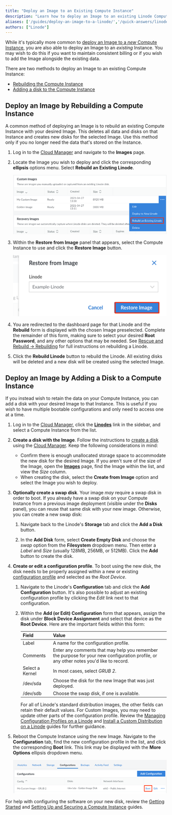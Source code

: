 ```yaml
---
title: "Deploy an Image to an Existing Compute Instance"
description: "Learn how to deploy an Image to an existing Linode Compute Instance by rebuilding it or adding a new disk."
aliases: ['/guides/deploy-an-image-to-a-linode/','/quick-answers/linode-platform/deploy-an-image-to-a-linode/','/quick-answers/linode-platform/deploy-an-image-to-a-linode-classic-manager/']
authors: ["Linode"]
---
```


While it's typically more common to [deploy an Image to a *new* Compute Instance](/docs/products/tools/images/guides/deploy-image-to-new-linode/), you are also able to deploy an Image to an *existing* Instance. You may wish to do this if you want to maintain consistent billing or if you wish to add the Image alongside the existing data.

There are two methods to deploy an Image to an existing Compute Instance:

- [Rebuilding the Compute Instance](#deploy-an-image-by-rebuilding-a-compute-instance)
- [Adding a disk to the Compute Instance](#deploy-an-image-by-adding-a-disk-to-a-compute-instance)

## Deploy an Image by Rebuilding a Compute Instance

A common method of deploying an Image is to rebuild an existing Compute Instance with your desired Image. This deletes all data and disks on that Instance and creates new disks for the selected Image. Use this method only if you no longer need the data that's stored on the Instance.

1. Log in to the [Cloud Manager](https://cloud.linode.com/) and navigate to the **Images** page.

1. Locate the Image you wish to deploy and click the corresponding **ellipsis** options menu. Select **Rebuild an Existing Linode**.

    ![Rebuild an existing Linode with an Image](images-deploy-existing-linode.png)

1.  Within the **Restore from Image** panel that appears, select the Compute Instance to use and click the **Restore Image** button.

    ![The 'Restore from Image' panel in the Cloud Manager](restore-from-image-panel.png)

1. You are redirected to the dashboard page for that Linode and the **Rebuild** form is displayed with the chosen Image preselected. Complete the remainder of this form, making sure to select your desired **Root Password**, and any other options that may be needed. See [Rescue and Rebuild → Rebuilding](/docs/guides/rescue-and-rebuild/#rebuilding) for full instructions on rebuilding a Linode.

1. Click the **Rebuild Linode** button to rebuild the Linode. All existing disks will be deleted and a new disk will be created using the selected Image.

## Deploy an Image by Adding a Disk to a Compute Instance

If you instead wish to retain the data on your Compute Instance, you can add a disk with your desired Image to that Instance. This is useful if you wish to have multiple bootable configurations and only need to access one at a time.

1. Log in to the [Cloud Manager](https://cloud.linode.com/), click the **[Linodes](https://cloud.linode.com/linodes)** link in the sidebar, and select a Compute Instance from the list.

1. **Create a disk with the Image**. Follow the instructions to [create a disk](/docs/products/compute/compute-instances/guides/disks-and-storage/#creating-a-disk) using the [Cloud Manager](https://cloud.linode.com/). Keep the following considerations in mind:

    - Confirm there is enough unallocated storage space to accommodate the new disk for the desired Image. If you aren't sure of the size of the Image, open the **[Images](https://cloud.linode.com/images)** page, find the Image within the list, and view the *Size* column.
    - When creating the disk, select the **Create from Image** option and select the Image you wish to deploy.

1. **Optionally create a swap disk**. Your image *may* require a swap disk in order to boot. If you already have a swap disk on your Compute Instance from a previous image deployment (visible under the **Disks** panel), you can reuse that same disk with your new image. Otherwise, you can create a new swap disk:

    1. Navigate back to the Linode's **Storage** tab and click the **Add a Disk** button.

    1. In the **Add Disk** form, select **Create Empty Disk** and choose the *swap* option from the **Filesystem** dropdown menu. Then enter a *Label* and *Size* (usually 128MB, 256MB, or 512MB). Click the **Add** button to create the disk.

1. **Create or edit a configuration profile**. To boot using the new disk, the disk needs to be properly assigned within a new or existing [configuration profile](/docs/products/compute/compute-instances/guides/configuration-profiles/) and selected as the *Root Device*.

    1. Navigate to the Linode's **Configuration** tab and click the **Add Configuration** button. It's also possible to adjust an existing configuration profile by clicking the *Edit* link next to that configuration.

    1. Within the **Add (or Edit) Configuration** form that appears, assign the disk under **Block Device Assignment** and select that device as the **Root Device**. Here are the important fields within this form:

        | Field | Value |
        |-------|-------------|
        | Label | A name for the configuration profile. |
        | Comments | Enter any comments that may help you remember the purpose for your new configuration profile, or any other notes you'd like to record. |
        | Select a Kernel | In most cases, select *GRUB 2*. |
        | /dev/sda | Choose the disk for the new Image that was just deployed. |
        | /dev/sdb | Choose the swap disk, if one is available. |

        For all of Linode's standard distribution images, the other fields can retain their default values. For Custom Images, you may need to update other parts of the configuration profile. Review the [Managing Configuration Profiles on a Linode](/docs/products/compute/compute-instances/guides/configuration-profiles//#editing-a-configuration-profile) and [Install a Custom Distribution on a Linode](/docs/products/compute/compute-instances/guides/install-a-custom-distribution/) guides for further guidance.

1. Reboot the Compute Instance using the new Image. Navigate to the **Configuration** tab, find the new configuration profile in the list, and click the corresponding **Boot** link. This link may be displayed with the **More Options** ellipsis dropdown menu.

    ![Boot the configuration profile](config-profile-boot.png "Boot the configuration profile")

For help with configuring the software on your new disk, review the [Getting Started](/docs/products/platform/get-started/) and [Setting Up and Securing a Compute Instance](/docs/products/compute/compute-instances/guides/set-up-and-secure/) guides.

